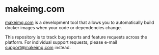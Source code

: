 # makeimg.com

[makeimg.com](https://www.makeimg.com/) is a development tool that allows you
to automatically build docker images when your code or dependencies change.

This repository is to track bug reports and feature requests across the
platform. For individual support requests, please e-mail support@makeimg.com
instead.

